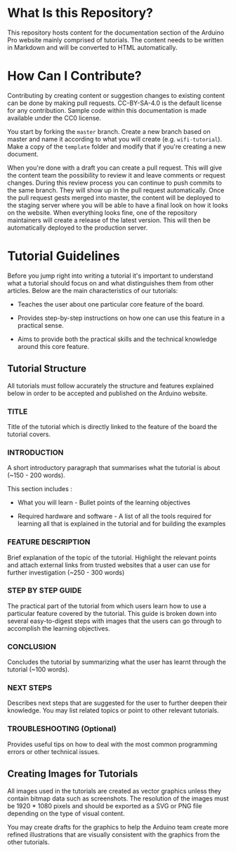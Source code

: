# What Is this Repository?

This repository hosts content for the documentation section of the Arduino Pro website mainly comprised of tutorials. The content needs to be written in Markdown and will be converted to HTML automatically.

# How Can I Contribute?

Contributing by creating content or suggestion changes to existing content can be done by making pull requests. CC-BY-SA-4.0 is the default license for any contribution. Sample code within this documentation is made available under the CC0 license.

You start by forking the `master` branch. Create a new branch based on master and name it according to what you will create (e.g. `wifi-tutorial`). Make a copy of the `template` folder and modify that if you're creating a new document.

When you're done with a draft you can create a pull request. This will give the content team the possibility to review it and leave comments or request changes. During this review process you can continue to push commits to the same branch. They will show up in the pull request automatically. Once the pull request gests merged into master, the content will be deployed to the staging server where you will be able to have a final look on how it looks on the website. When everything looks fine, one of the repository maintainers will create a release of the latest version. This will then be automatically deployed to the production server.

# Tutorial Guidelines

Before you jump right into writing a tutorial it's important to understand what a tutorial should focus on and what distinguishes them from other articles. Below are the main characteristics of our tutorials:

* Teaches the user about one particular core feature of the board.

* Provides  step-by-step instructions on how one can use this feature in a practical sense.

* Aims to provide both the practical skills and the technical knowledge around this core feature.

## Tutorial Structure

All tutorials must follow accurately the structure and features explained below in order to be accepted and published on the Arduino website.

### TITLE

Title of the tutorial which is directly linked to the feature of the board the tutorial covers.

### INTRODUCTION

A short introductory paragraph that summarises what the tutorial is about  (~150 - 200 words).

This section includes :

* What you will learn - Bullet points of the learning objectives

* Required hardware and software - A list of all the tools required for learning all that is explained in the tutorial and for building the examples

### FEATURE DESCRIPTION

Brief explanation of the topic of the tutorial. Highlight the relevant points and attach external links from trusted websites that a user can use for further investigation (~250 - 300 words)

### STEP BY STEP GUIDE

The practical part of the tutorial from which users learn how to use a particular feature covered by the tutorial. This guide is broken down into several easy-to-digest steps with images that the users can go through to accomplish the learning objectives.

### CONCLUSION

Concludes the tutorial by summarizing what the user has learnt through the tutorial (~100 words).

### NEXT STEPS

Describes next steps that are suggested for the user to further deepen their knowledge. You may list related topics or point to other relevant tutorials.

### TROUBLESHOOTING  (Optional)

Provides useful tips on how to deal with the most common programming errors or other technical issues.

## Creating Images for Tutorials
All images used in the tutorials are created as vector graphics unless they contain bitmap data such as screenshots. The resolution of the images must be 1920 * 1080 pixels and should be exported as a SVG or PNG file depending on the type of visual content. 

You may create drafts for the graphics to help the Arduino team create more refined illustrations that are visually consistent with the graphics from the other tutorials.